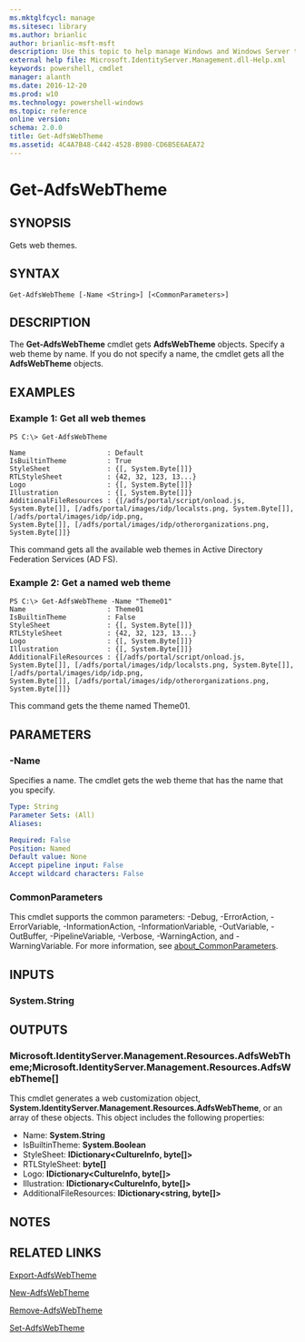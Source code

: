 ```yaml
---
ms.mktglfcycl: manage
ms.sitesec: library
ms.author: brianlic
author: brianlic-msft-msft
description: Use this topic to help manage Windows and Windows Server technologies with Windows PowerShell.
external help file: Microsoft.IdentityServer.Management.dll-Help.xml
keywords: powershell, cmdlet
manager: alanth
ms.date: 2016-12-20
ms.prod: w10
ms.technology: powershell-windows
ms.topic: reference
online version: 
schema: 2.0.0
title: Get-AdfsWebTheme
ms.assetid: 4C4A7B48-C442-4528-B980-CD6B5E6AEA72
---
```


# Get-AdfsWebTheme

## SYNOPSIS
Gets web themes.

## SYNTAX

```
Get-AdfsWebTheme [-Name <String>] [<CommonParameters>]
```

## DESCRIPTION
The **Get-AdfsWebTheme** cmdlet gets **AdfsWebTheme** objects.
Specify a web theme by name.
If you do not specify a name, the cmdlet gets all the **AdfsWebTheme** objects.

## EXAMPLES

### Example 1: Get all web themes
```
PS C:\> Get-AdfsWebTheme

Name                    : Default
IsBuiltinTheme          : True
StyleSheet              : {[, System.Byte[]]}
RTLStyleSheet           : {42, 32, 123, 13...}
Logo                    : {[, System.Byte[]]}
Illustration            : {[, System.Byte[]]}
AdditionalFileResources : {[/adfs/portal/script/onload.js, System.Byte[]], [/adfs/portal/images/idp/localsts.png, System.Byte[]], [/adfs/portal/images/idp/idp.png,
System.Byte[]], [/adfs/portal/images/idp/otherorganizations.png, System.Byte[]]}
```

This command gets all the available web themes in Active Directory Federation Services (AD FS).

### Example 2: Get a named web theme
```
PS C:\> Get-AdfsWebTheme -Name "Theme01"
Name                    : Theme01
IsBuiltinTheme          : False
StyleSheet              : {[, System.Byte[]]}
RTLStyleSheet           : {42, 32, 123, 13...}
Logo                    : {[, System.Byte[]]}
Illustration            : {[, System.Byte[]]}
AdditionalFileResources : {[/adfs/portal/script/onload.js, System.Byte[]], [/adfs/portal/images/idp/localsts.png, System.Byte[]], [/adfs/portal/images/idp/idp.png,
System.Byte[]], [/adfs/portal/images/idp/otherorganizations.png, System.Byte[]]}
```

This command gets the theme named Theme01.

## PARAMETERS

### -Name
Specifies a name.
The cmdlet gets the web theme that has the name that you specify.

```yaml
Type: String
Parameter Sets: (All)
Aliases: 

Required: False
Position: Named
Default value: None
Accept pipeline input: False
Accept wildcard characters: False
```

### CommonParameters
This cmdlet supports the common parameters: -Debug, -ErrorAction, -ErrorVariable, -InformationAction, -InformationVariable, -OutVariable, -OutBuffer, -PipelineVariable, -Verbose, -WarningAction, and -WarningVariable. For more information, see [about_CommonParameters](http://go.microsoft.com/fwlink/?LinkID=113216).

## INPUTS

### System.String

## OUTPUTS

### Microsoft.IdentityServer.Management.Resources.AdfsWebTheme;Microsoft.IdentityServer.Management.Resources.AdfsWebTheme[]
This cmdlet generates a web customization object, **System.IdentityServer.Management.Resources.AdfsWebTheme**, or an array of these objects.
This object includes the following properties: 

- Name: **System.String**
- IsBuiltinTheme: **System.Boolean**
- StyleSheet: **IDictionary\<CultureInfo, byte\[\]\>**
- RTLStyleSheet: **byte\[\]**
- Logo: **IDictionary\<CultureInfo, byte\[\]\>**
- Illustration: **IDictionary\<CultureInfo, byte\[\]\>**
- AdditionalFileResources: **IDictionary\<string, byte\[\]\>**

## NOTES

## RELATED LINKS

[Export-AdfsWebTheme](./Export-AdfsWebTheme.md)

[New-AdfsWebTheme](./New-AdfsWebTheme.md)

[Remove-AdfsWebTheme](./Remove-AdfsWebTheme.md)

[Set-AdfsWebTheme](./Set-AdfsWebTheme.md)

